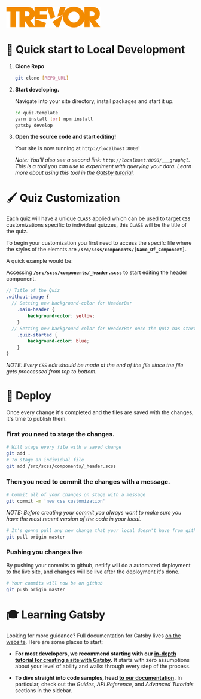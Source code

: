 ![Trevor Project Logo](/src/img/logo.svg)

# 🚀 Quick start to Local Development

1.  **Clone Repo**

    ```sh
    git clone [REPO_URL]
    ```

1.  **Start developing.**

    Navigate into your site directory, install packages and start it up.

    ```sh
    cd quiz-template
    yarn install [or] npm install
    gatsby develop
    ```

1.  **Open the source code and start editing!**

    Your site is now running at `http://localhost:8000`!

    _Note: You'll also see a second link: _`http://localhost:8000/___graphql`_. This is a tool you can use to experiment with querying your data. Learn more about using this tool in the [Gatsby tutorial](https://www.gatsbyjs.org/tutorial/part-five/#introducing-graphiql)._

# 🖌️ Quiz Customization

Each quiz will have a unique `CLASS` applied which can be used to target `CSS` customizations specific to individual quizzes, this `CLASS` will be the title of the quiz.

To begin your customization  you first need to access the specifc file where the styles of the elemnts are **`/src/scss/components/[Name_Of_Component]`**.

A quick example would be:

Accessing **`/src/scss/components/_header.scss`** to start editing the header component.

```scss
// Title of the Quiz
.without-image {
  // Setting new background-color for HeaderBar
    .main-header {
        background-color: yellow;
    }
  // Setting new background-color for HeaderBar once the Quiz has started
    .quiz-started {
        background-color: blue;
    }
}
```

_NOTE: Every `CSS` edit should be made at the end of the file since the file gets proccessed from top to bottom._

# 💫 Deploy

Once every change it's completed and the files are saved with the changes, it's time to publish them.

### First you need to stage the changes.
```sh
# Will stage every file with a saved change
git add .
# To stage an individual file
git add /src/scss/components/_header.scss
```

### Then you need to commit the changes with a message.
```sh
# Commit all of your changes on stage with a message 
git commit -m 'new css customization'
```
_NOTE: Before creating your commit you always want to make sure you have the most recent version of the code in your local._
```sh
# It's gonna pull any new change that your local doesn't have from github
git pull origin master
```

### Pushing you changes live
By pushing your commits to github, netlify will do a automated deployment to the live site, and changes will be live after the deployment it's done.
```sh
# Your commits will now be on github
git push origin master
```

# 🎓 Learning Gatsby

Looking for more guidance? Full documentation for Gatsby lives [on the website](https://www.gatsbyjs.org/). Here are some places to start:

- **For most developers, we recommend starting with our [in-depth tutorial for creating a site with Gatsby](https://www.gatsbyjs.org/tutorial/).** It starts with zero assumptions about your level of ability and walks through every step of the process.

- **To dive straight into code samples, head [to our documentation](https://www.gatsbyjs.org/docs/).** In particular, check out the _Guides_, _API Reference_, and _Advanced Tutorials_ sections in the sidebar.
